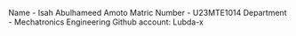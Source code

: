 Name - Isah Abulhameed Amoto
Matric Number - U23MTE1014
Department - Mechatronics Engineering
Github account: Lubda-x
